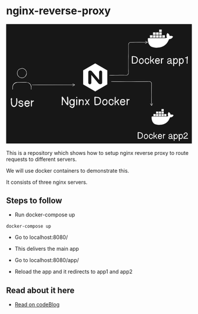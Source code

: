 # nginx-reverse-proxy

[![Proxy](images/proxy.png)](http://codeblog.free.nf/wp-content/uploads/2025/03/Untitled-300x169.jpg)

This is a repository which shows how to setup nginx reverse proxy to route requests to different servers.

We will use docker containers to demonstrate this.

It consists of three nginx servers.

## Steps to follow

- Run docker-compose up

```
docker-compose up
```

- Go to localhost:8080/

- This delivers the main app

- Go to localhost:8080/app/

- Reload the app and it redirects to app1 and app2

## Read about it here

- [Read on codeBlog](http://codeblog.free.nf/2025/03/06/nginx-practical-guide/)

  
